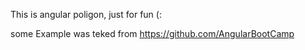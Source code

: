 This is angular poligon, just for fun (:

some Example was teked from https://github.com/AngularBootCamp
